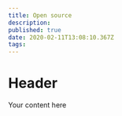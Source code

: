 ```yaml
---
title: Open source
description: 
published: true
date: 2020-02-11T13:08:10.367Z
tags: 
---
```


# Header
Your content here
